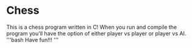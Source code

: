# Chess
This is a chess program written in C! 
When you run and compile the program you'll have the option of either player vs player or player vs AI. 
'''bash
Have fun!!!
'''
